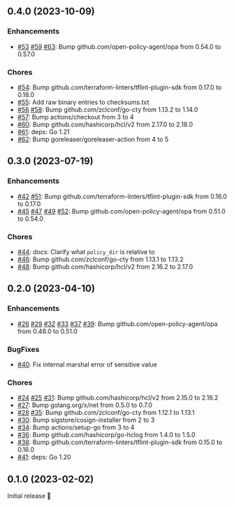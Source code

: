 ## 0.4.0 (2023-10-09)

### Enhancements

- [#53](https://github.com/terraform-linters/tflint-ruleset-opa/pull/53) [#59](https://github.com/terraform-linters/tflint-ruleset-opa/pull/59) [#63](https://github.com/terraform-linters/tflint-ruleset-opa/pull/63): Bump github.com/open-policy-agent/opa from 0.54.0 to 0.57.0

### Chores

- [#54](https://github.com/terraform-linters/tflint-ruleset-opa/pull/54): Bump github.com/terraform-linters/tflint-plugin-sdk from 0.17.0 to 0.18.0
- [#55](https://github.com/terraform-linters/tflint-ruleset-opa/pull/55): Add raw binary entries to checksums.txt
- [#56](https://github.com/terraform-linters/tflint-ruleset-opa/pull/56) [#58](https://github.com/terraform-linters/tflint-ruleset-opa/pull/58): Bump github.com/zclconf/go-cty from 1.13.2 to 1.14.0
- [#57](https://github.com/terraform-linters/tflint-ruleset-opa/pull/57): Bump actions/checkout from 3 to 4
- [#60](https://github.com/terraform-linters/tflint-ruleset-opa/pull/60): Bump github.com/hashicorp/hcl/v2 from 2.17.0 to 2.18.0
- [#61](https://github.com/terraform-linters/tflint-ruleset-opa/pull/61): deps: Go 1.21
- [#62](https://github.com/terraform-linters/tflint-ruleset-opa/pull/62): Bump goreleaser/goreleaser-action from 4 to 5

## 0.3.0 (2023-07-19)

### Enhancements

- [#42](https://github.com/terraform-linters/tflint-ruleset-opa/pull/42) [#51](https://github.com/terraform-linters/tflint-ruleset-opa/pull/51): Bump github.com/terraform-linters/tflint-plugin-sdk from 0.16.0 to 0.17.0
- [#45](https://github.com/terraform-linters/tflint-ruleset-opa/pull/45) [#47](https://github.com/terraform-linters/tflint-ruleset-opa/pull/47) [#49](https://github.com/terraform-linters/tflint-ruleset-opa/pull/49) [#52](https://github.com/terraform-linters/tflint-ruleset-opa/pull/52): Bump github.com/open-policy-agent/opa from 0.51.0 to 0.54.0

### Chores

- [#44](https://github.com/terraform-linters/tflint-ruleset-opa/pull/44): docs: Clarify what `policy_dir` is relative to
- [#46](https://github.com/terraform-linters/tflint-ruleset-opa/pull/46): Bump github.com/zclconf/go-cty from 1.13.1 to 1.13.2
- [#48](https://github.com/terraform-linters/tflint-ruleset-opa/pull/48): Bump github.com/hashicorp/hcl/v2 from 2.16.2 to 2.17.0

## 0.2.0 (2023-04-10)

### Enhancements

- [#26](https://github.com/terraform-linters/tflint-ruleset-opa/pull/26) [#29](https://github.com/terraform-linters/tflint-ruleset-opa/pull/29) [#32](https://github.com/terraform-linters/tflint-ruleset-opa/pull/32) [#33](https://github.com/terraform-linters/tflint-ruleset-opa/pull/33) [#37](https://github.com/terraform-linters/tflint-ruleset-opa/pull/37) [#39](https://github.com/terraform-linters/tflint-ruleset-opa/pull/39): Bump github.com/open-policy-agent/opa from 0.48.0 to 0.51.0

### BugFixes

- [#40](https://github.com/terraform-linters/tflint-ruleset-opa/pull/40): Fix internal marshal error of sensitive value

### Chores

- [#24](https://github.com/terraform-linters/tflint-ruleset-opa/pull/24) [#25](https://github.com/terraform-linters/tflint-ruleset-opa/pull/25) [#31](https://github.com/terraform-linters/tflint-ruleset-opa/pull/31): Bump github.com/hashicorp/hcl/v2 from 2.15.0 to 2.16.2
- [#27](https://github.com/terraform-linters/tflint-ruleset-opa/pull/27): Bump golang.org/x/net from 0.5.0 to 0.7.0
- [#28](https://github.com/terraform-linters/tflint-ruleset-opa/pull/28) [#35](https://github.com/terraform-linters/tflint-ruleset-opa/pull/35): Bump github.com/zclconf/go-cty from 1.12.1 to 1.13.1
- [#30](https://github.com/terraform-linters/tflint-ruleset-opa/pull/30): Bump sigstore/cosign-installer from 2 to 3
- [#34](https://github.com/terraform-linters/tflint-ruleset-opa/pull/34): Bump actions/setup-go from 3 to 4
- [#36](https://github.com/terraform-linters/tflint-ruleset-opa/pull/36): Bump github.com/hashicorp/go-hclog from 1.4.0 to 1.5.0
- [#38](https://github.com/terraform-linters/tflint-ruleset-opa/pull/38): Bump github.com/terraform-linters/tflint-plugin-sdk from 0.15.0 to 0.16.0
- [#41](https://github.com/terraform-linters/tflint-ruleset-opa/pull/41): deps: Go 1.20

## 0.1.0 (2023-02-02)

Initial release 🎉
